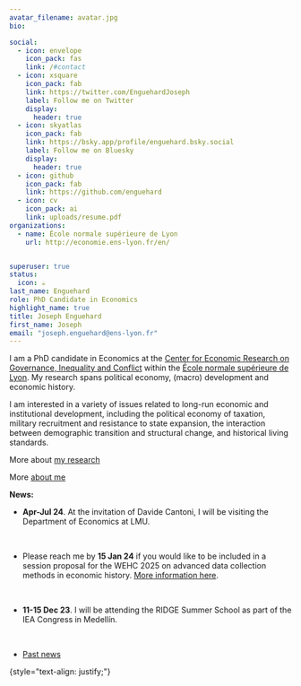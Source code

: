 ```yaml
---
avatar_filename: avatar.jpg
bio:

social:
  - icon: envelope
    icon_pack: fas
    link: /#contact
  - icon: xsquare
    icon_pack: fab
    link: https://twitter.com/EnguehardJoseph
    label: Follow me on Twitter
    display:
      header: true
  - icon: skyatlas
    icon_pack: fab
    link: https://bsky.app/profile/enguehard.bsky.social
    label: Follow me on Bluesky
    display:
      header: true
  - icon: github
    icon_pack: fab
    link: https://github.com/enguehard
  - icon: cv
    icon_pack: ai
    link: uploads/resume.pdf
organizations:
  - name: École normale supérieure de Lyon
    url: http://economie.ens-lyon.fr/en/


superuser: true
status:
  icon: ☕️
last_name: Enguehard
role: PhD Candidate in Economics
highlight_name: true
title: Joseph Enguehard
first_name: Joseph
email: "joseph.enguehard@ens-lyon.fr"
---
```

I am a PhD candidate in Economics at the [Center for Economic Research on Governance, Inequality and Conflict](https://www.cergic-lyon.fr) within the [École normale supérieure de Lyon](https://www.ens-lyon.fr/en/). My research spans political economy, (macro) development and economic history.

I am interested in a variety of issues related to long-run economic and institutional development, including the political economy of taxation, military recruitment and resistance to state expansion, the interaction between demographic transition and structural change, and historical living standards.

More about [my research](#research)

More [about me](#about-bio)



**News:**

- **Apr-Jul 24**. At the invitation of Davide Cantoni, I will be visiting the Department of Economics at LMU.
    <p> <br> </p>
- Please reach me by **15 Jan 24** if you would like to be included in a session proposal for the WEHC 2025 on advanced data collection methods in economic history. [More information here](https://pbs.twimg.com/media/F_JsSpqWoAAgyUV?format=jpg&name=large).
    <p> <br> </p>
- **11-15 Dec 23**. I will be attending the RIDGE Summer School as part of the IEA Congress in Medellín.
    <p> <br> </p>
- [Past news](#past)

{style="text-align: justify;"}

